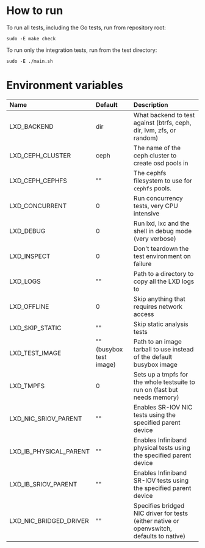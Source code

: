# How to run

To run all tests, including the Go tests, run from repository root:

    sudo -E make check

To run only the integration tests, run from the test directory:

    sudo -E ./main.sh

# Environment variables

Name                            | Default                   | Description
:--                             | :---                      | :----------
LXD\_BACKEND                    | dir                       | What backend to test against (btrfs, ceph, dir, lvm, zfs, or random)
LXD\_CEPH\_CLUSTER              | ceph                      | The name of the ceph cluster to create osd pools in
LXD\_CEPH\_CEPHFS               | ""                        | The cephfs filesystem to use for `cephfs` pools.
LXD\_CONCURRENT                 | 0                         | Run concurrency tests, very CPU intensive
LXD\_DEBUG                      | 0                         | Run lxd, lxc and the shell in debug mode (very verbose)
LXD\_INSPECT                    | 0                         | Don't teardown the test environment on failure
LXD\_LOGS                       | ""                        | Path to a directory to copy all the LXD logs to
LXD\_OFFLINE                    | 0                         | Skip anything that requires network access
LXD\_SKIP\_STATIC               | ""                        | Skip static analysis tests
LXD\_TEST\_IMAGE                | "" (busybox test image)   | Path to an image tarball to use instead of the default busybox image
LXD\_TMPFS                      | 0                         | Sets up a tmpfs for the whole testsuite to run on (fast but needs memory)
LXD\_NIC\_SRIOV\_PARENT         | ""                        | Enables SR-IOV NIC tests using the specified parent device
LXD\_IB\_PHYSICAL\_PARENT       | ""                        | Enables Infiniband physical tests using the specified parent device
LXD\_IB\_SRIOV\_PARENT          | ""                        | Enables Infiniband SR-IOV tests using the specified parent device
LXD\_NIC\_BRIDGED\_DRIVER       | ""                        | Specifies bridged NIC driver for tests (either native or openvswitch, defaults to native)

